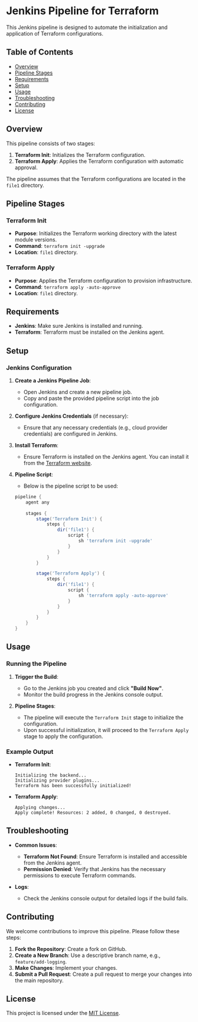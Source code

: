 # Jenkins Pipeline for Terraform

This Jenkins pipeline is designed to automate the initialization and application of Terraform configurations.

## Table of Contents

- [Overview](#overview)
- [Pipeline Stages](#pipeline-stages)
- [Requirements](#requirements)
- [Setup](#setup)
- [Usage](#usage)
- [Troubleshooting](#troubleshooting)
- [Contributing](#contributing)
- [License](#license)

## Overview

This pipeline consists of two stages:
1. **Terraform Init**: Initializes the Terraform configuration.
2. **Terraform Apply**: Applies the Terraform configuration with automatic approval.

The pipeline assumes that the Terraform configurations are located in the `file1` directory.

## Pipeline Stages

### Terraform Init

- **Purpose**: Initializes the Terraform working directory with the latest module versions.
- **Command**: `terraform init -upgrade`
- **Location**: `file1` directory.

### Terraform Apply

- **Purpose**: Applies the Terraform configuration to provision infrastructure.
- **Command**: `terraform apply -auto-approve`
- **Location**: `file1` directory.

## Requirements

- **Jenkins**: Make sure Jenkins is installed and running.
- **Terraform**: Terraform must be installed on the Jenkins agent.

## Setup

### Jenkins Configuration

1. **Create a Jenkins Pipeline Job**:
    - Open Jenkins and create a new pipeline job.
    - Copy and paste the provided pipeline script into the job configuration.

2. **Configure Jenkins Credentials** (if necessary):
    - Ensure that any necessary credentials (e.g., cloud provider credentials) are configured in Jenkins.

3. **Install Terraform**:
    - Ensure Terraform is installed on the Jenkins agent. You can install it from the [Terraform website](https://www.terraform.io/downloads.html).

4. **Pipeline Script**:
    - Below is the pipeline script to be used:

    ```groovy
    pipeline {
        agent any
        
        stages {
            stage('Terraform Init') {
                steps {
                    dir('file1') {
                        script {
                            sh 'terraform init -upgrade'
                        }
                    }
                }
            }

            stage('Terraform Apply') {
                steps {
                    dir('file1') {
                        script {
                            sh 'terraform apply -auto-approve'
                        }
                    }
                }
            }
        }
    }
    ```

## Usage

### Running the Pipeline

1. **Trigger the Build**:
    - Go to the Jenkins job you created and click **"Build Now"**.
    - Monitor the build progress in the Jenkins console output.

2. **Pipeline Stages**:
    - The pipeline will execute the `Terraform Init` stage to initialize the configuration.
    - Upon successful initialization, it will proceed to the `Terraform Apply` stage to apply the configuration.

### Example Output

- **Terraform Init**:
    ```
    Initializing the backend...
    Initializing provider plugins...
    Terraform has been successfully initialized!
    ```
- **Terraform Apply**:
    ```
    Applying changes...
    Apply complete! Resources: 2 added, 0 changed, 0 destroyed.
    ```

## Troubleshooting

- **Common Issues**:
    - **Terraform Not Found**: Ensure Terraform is installed and accessible from the Jenkins agent.
    - **Permission Denied**: Verify that Jenkins has the necessary permissions to execute Terraform commands.

- **Logs**:
    - Check the Jenkins console output for detailed logs if the build fails.

## Contributing

We welcome contributions to improve this pipeline. Please follow these steps:

1. **Fork the Repository**: Create a fork on GitHub.
2. **Create a New Branch**: Use a descriptive branch name, e.g., `feature/add-logging`.
3. **Make Changes**: Implement your changes.
4. **Submit a Pull Request**: Create a pull request to merge your changes into the main repository.

## License

This project is licensed under the [MIT License](LICENSE).

